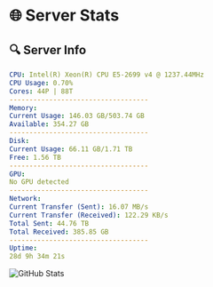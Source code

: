 # 🌐 Server Stats
## 🔍 Server Info
```yaml
CPU: Intel(R) Xeon(R) CPU E5-2699 v4 @ 1237.44MHz
CPU Usage: 0.70%
Cores: 44P | 88T
-----------------------------------
Memory:
Current Usage: 146.03 GB/503.74 GB
Available: 354.27 GB
-----------------------------------
Disk:
Current Usage: 66.11 GB/1.71 TB
Free: 1.56 TB
-----------------------------------
GPU:
No GPU detected
-----------------------------------
Network:
Current Transfer (Sent): 16.07 MB/s
Current Transfer (Received): 122.29 KB/s
Total Sent: 44.76 TB
Total Received: 385.85 GB
-----------------------------------
Uptime:
28d 9h 34m 21s
```
![GitHub Stats](https://img.shields.io/badge/Updated-2025-04-05_06:57:10-blue)